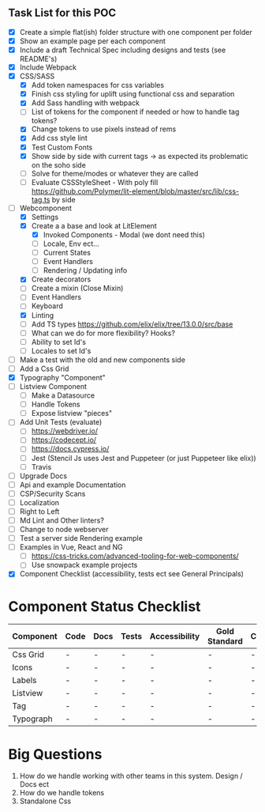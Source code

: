 ## Task List for this POC

- [x] Create a simple flat(ish) folder structure with one component per folder
- [x] Show an example page per each component
- [x] Include a draft Technical Spec including designs and tests (see README's)
- [x] Include Webpack
- [x] CSS/SASS
  - [x] Add token namespaces for css variables
  - [x] Finish css styling for uplift using functional css and separation
  - [x] Add Sass handling with webpack
  - [ ] List of tokens for the component if needed or how to handle tag tokens?
  - [x] Change tokens to  use pixels instead of rems
  - [x] Add css style lint
  - [x] Test Custom Fonts
  - [x] Show side by side with current tags -> as expected its problematic on the soho side
  - [ ] Solve for theme/modes or whatever they are called
  - [ ] Evaluate CSSStyleSheet  - With poly fill  https://github.com/Polymer/lit-element/blob/master/src/lib/css-tag.ts
by side
- [ ] Webcomponent
  - [x] Settings
  - [x] Create a a base and look at LitElement
    - [x] Invoked Components - Modal (we dont need this)
    - [ ] Locale, Env ect...
    - [ ] Current States
    - [ ] Event Handlers
    - [ ] Rendering / Updating info
  - [x] Create decorators
  - [ ] Create a mixin (Close Mixin)
  - [ ] Event Handlers
  - [ ] Keyboard
  - [x] Linting
  - [ ] Add TS types https://github.com/elix/elix/tree/13.0.0/src/base
  - [ ] What can we do for more flexibility? Hooks?
  - [ ] Ability to set Id's
  - [ ] Locales to set Id's
- [ ] Make a test with the old and new components side
- [ ] Add a Css Grid
- [x] Typography "Component"
- [ ] Listview Component
  - [ ] Make a Datasource
  - [ ] Handle Tokens
  - [ ] Expose listview "pieces"
- [ ] Add Unit Tests (evaluate)
  - [ ] https://webdriver.io/
  - [ ] https://codecept.io/
  - [ ] https://docs.cypress.io/
  - [ ] Jest (Stencil Js uses Jest and Puppeteer (or just Puppeteer like elix))
  - [ ] Travis
- [ ] Upgrade Docs
- [ ] Api and example Documentation
- [ ] CSP/Security Scans
- [ ] Localization
- [ ] Right to Left
- [ ] Md Lint and Other linters?
- [ ] Change to node webserver
- [ ] Test a server side Rendering example
- [ ] Examples in Vue, React and NG
  - [ ] https://css-tricks.com/advanced-tooling-for-web-components/
  - [ ] Use snowpack example projects
- [x] Component Checklist (accessibility, tests ect see General Principals)

# Component Status Checklist

| Component               | Code        | Docs         | Tests      | Accessibility | Gold Standard | Converted |
|-------------------------|-------------|--------------|------------|---------------|---------------|-----------|
| Css Grid                |            -|             -|           -|              -|              -|          -|
| Icons                   |            -|             -|           -|              -|              -|          -|
| Labels                  |            -|             -|           -|              -|              -|          -|
| Listview                |            -|             -|           -|              -|              -|          -|
| Tag                     |            -|             -|           -|              -|              -|          -|
| Typograph               |            -|             -|           -|              -|              -|          -|

# Big Questions

1) How do we handle working with other teams in this system. Design / Docs ect
2) How do we handle tokens
3) Standalone Css
